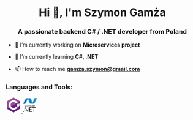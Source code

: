 <h1 align="center">Hi 👋, I'm Szymon Gamża</h1>
<h3 align="center">A passionate backend C# / .NET developer from Poland</h3>

- 🔭 I’m currently working on **Microservices project**

- 🌱 I’m currently learning **C#, .NET**

- 📫 How to reach me **gamza.szymon@gmail.com**


<h3 align="left">Languages and Tools:</h3>
<p align="left"> <a href="https://www.w3schools.com/cs/" target="_blank" rel="noreferrer"> <img src="https://raw.githubusercontent.com/devicons/devicon/master/icons/csharp/csharp-original.svg" alt="csharp" width="40" height="40"/> </a> <a href="https://dotnet.microsoft.com/" target="_blank" rel="noreferrer"> <img src="https://raw.githubusercontent.com/devicons/devicon/master/icons/dot-net/dot-net-original-wordmark.svg" alt="dotnet" width="40" height="40"/> </a> </p>
